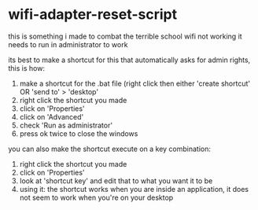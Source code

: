 # wifi-adapter-reset-script
this is something i made to combat the terrible school wifi not working
it needs to run in administrator to work


its best to make a shortcut for this that automatically asks for admin rights, this is how:
1. make a shortcut for the .bat file (right click then either 'create shortcut' OR 'send to' > 'desktop'
2. right click the shortcut you made
3. click on 'Properties'
4. click on 'Advanced'
5. check 'Run as administrator'
6. press ok twice to close the windows


you can also make the shortcut execute on a key combination:
1. right click the shortcut you made
2. click on 'Properties'
3. look at 'shortcut key' and edit that to what you want it to be
4. using it: the shortcut works when you are inside an application, it does not seem to work when you're on your desktop
